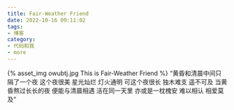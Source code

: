 ```yaml
---
title: Fair-Weather Friend
date: 2022-10-16 09:11:02
tags:
- 博客
category:
- 代码和我
- more
---
```

{% asset_img owubtj.jpg This is Fair-Weather Friend %}
“黄昏和清晨中间只隔了一个夜  这个夜很美   星光灿烂 灯火通明  可这个夜很长   独木难支 遥不可及  当黄昏熬过长长的夜  便能与清晨相遇 活在同一天里  亦或是一枕槐安  难以相认 相爱莫及”